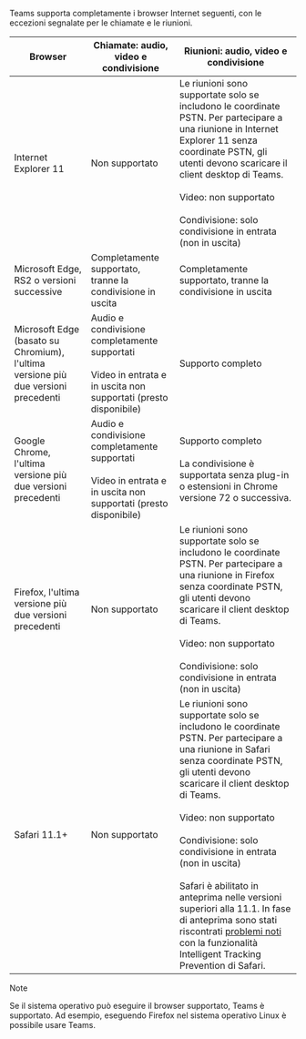 Teams supporta completamente i browser Internet seguenti, con le eccezioni segnalate per le chiamate e le riunioni.


|Browser  |Chiamate: audio, video e condivisione  |Riunioni: audio, video e condivisione  |
|---------|---------|---------|
|Internet Explorer 11     |Non supportato         |Le riunioni sono supportate solo se includono le coordinate PSTN. Per partecipare a una riunione in Internet Explorer 11 senza coordinate PSTN, gli utenti devono scaricare il client desktop di Teams.<br><br>Video: non supportato<br><br>Condivisione: solo condivisione in entrata (non in uscita)     |
|Microsoft Edge, RS2 o versioni successive     |Completamente supportato, tranne la condivisione in uscita         |Completamente supportato, tranne la condivisione in uscita         |
|Microsoft Edge (basato su Chromium), l'ultima versione più due versioni precedenti     | Audio e condivisione completamente supportati <br><br>Video in entrata e in uscita non supportati (presto disponibile)    |Supporto completo         |
|Google Chrome, l'ultima versione più due versioni precedenti       |Audio e condivisione completamente supportati <br><br>Video in entrata e in uscita non supportati (presto disponibile) |Supporto completo <br> <br>La condivisione è supportata senza plug-in o estensioni in Chrome versione 72 o successiva.       |
|Firefox, l'ultima versione più due versioni precedenti     |Non supportato         |Le riunioni sono supportate solo se includono le coordinate PSTN. Per partecipare a una riunione in Firefox senza coordinate PSTN, gli utenti devono scaricare il client desktop di Teams.<br><br>Video: non supportato<br><br>Condivisione: solo condivisione in entrata (non in uscita)     |
|Safari 11.1+     | Non supportato        |Le riunioni sono supportate solo se includono le coordinate PSTN. Per partecipare a una riunione in Safari senza coordinate PSTN, gli utenti devono scaricare il client desktop di Teams.<br><br>Video: non supportato<br><br>Condivisione: solo condivisione in entrata (non in uscita)<br><br>Safari è abilitato in anteprima nelle versioni superiori alla 11.1. In fase di anteprima sono stati riscontrati [problemi noti](https://support.office.com/article/safari-browser-support-1aac0a7c-35a8-42c1-a7df-f674afe234df) con la funzionalità Intelligent Tracking Prevention di Safari.      |


> [!NOTE]
> Se il sistema operativo può eseguire il browser supportato, Teams è supportato. Ad esempio, eseguendo Firefox nel sistema operativo Linux è possibile usare Teams.
